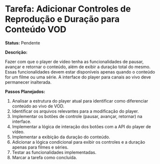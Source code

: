 # Tarefa: Adicionar Controles de Reprodução e Duração para Conteúdo VOD

**Status:** Pendente

**Descrição:**

Fazer com que o player de vídeo tenha as funcionalidades de pausar, avançar e retornar o conteúdo, além de exibir a duração total do mesmo. Essas funcionalidades devem estar disponíveis apenas quando o conteúdo for um filme ou uma série. A interface do player para canais ao vivo deve permanecer inalterada.

**Passos Planejados:**

1.  Analisar a estrutura do player atual para identificar como diferenciar conteúdo ao vivo de VOD.
2.  Identificar os arquivos relevantes para a modificação do player.
3.  Implementar os botões de controle (pausar, avançar, retornar) na interface.
4.  Implementar a lógica de interação dos botões com a API do player de vídeo.
5.  Implementar a exibição da duração do conteúdo.
6.  Adicionar a lógica condicional para exibir os controles e a duração apenas para filmes e séries.
7.  Testar as funcionalidades implementadas.
8.  Marcar a tarefa como concluída. 